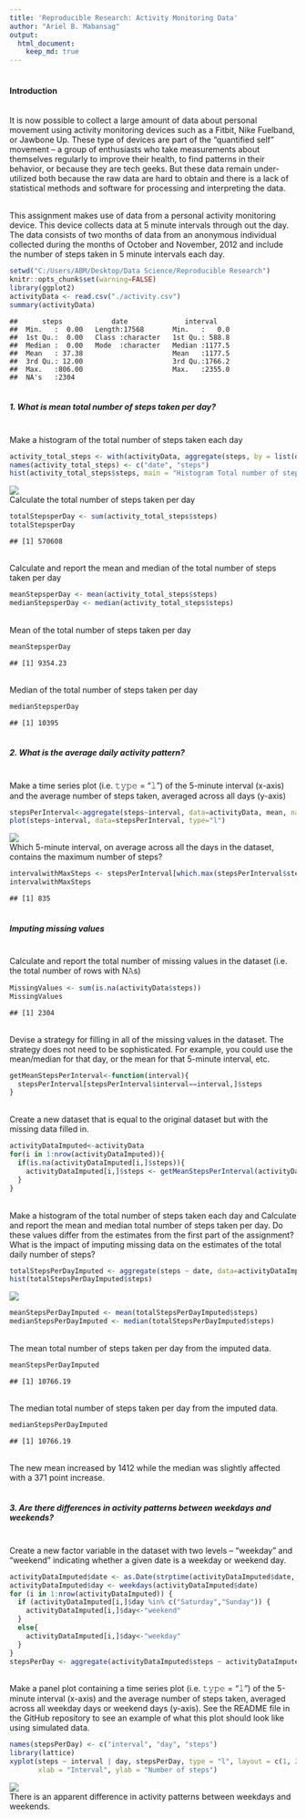 ```yaml
---
title: 'Reproducible Research: Activity Monitoring Data'
author: "Ariel B. Mabansag"
output:
  html_document:
    keep_md: true
---
```

  <h4><br/>Introduction</h4>
  
  <br/>It is now possible to collect a large amount of data about personal movement using activity monitoring devices such as a Fitbit, Nike Fuelband, or Jawbone Up. These type of devices are part of the “quantified self” movement – a group of enthusiasts who take measurements about themselves regularly to improve their health, to find patterns in their behavior, or because they are tech geeks. But these data remain under-utilized both because the raw data are hard to obtain and there is a lack of statistical methods and software for processing and interpreting the data.

<br/>This assignment makes use of data from a personal activity monitoring device. This device collects data at 5 minute intervals through out the day. The data consists of two months of data from an anonymous individual collected during the months of October and November, 2012 and include the number of steps taken in 5 minute intervals each day.

```r
setwd("C:/Users/ABM/Desktop/Data Science/Reproducible Research")
knitr::opts_chunk$set(warning=FALSE)
library(ggplot2)
activityData <- read.csv("./activity.csv")
summary(activityData)
```

```
##      steps            date              interval     
##  Min.   :  0.00   Length:17568       Min.   :   0.0  
##  1st Qu.:  0.00   Class :character   1st Qu.: 588.8  
##  Median :  0.00   Mode  :character   Median :1177.5  
##  Mean   : 37.38                      Mean   :1177.5  
##  3rd Qu.: 12.00                      3rd Qu.:1766.2  
##  Max.   :806.00                      Max.   :2355.0  
##  NA's   :2304
```
<h5><br/>1. What is mean total number of steps taken per day?</h5>
  <br/>Make a histogram of the total number of steps taken each day

```r
activity_total_steps <- with(activityData, aggregate(steps, by = list(date), FUN = sum, na.rm = TRUE))
names(activity_total_steps) <- c("date", "steps")
hist(activity_total_steps$steps, main = "Histogram Total number of steps taken per day", xlab = "Total steps taken per day", col = "red", ylim = c(0,20), breaks = seq(0,25000, by=2500))
```

![](PA1_Template_files/figure-html/unnamed-chunk-2-1.png)<!-- -->
<br/>Calculate the total number of steps taken per day

```r
totalStepsperDay <- sum(activity_total_steps$steps)
totalStepsperDay
```

```
## [1] 570608
```
<br/>Calculate and report the mean and median of the total number of steps taken per day

```r
meanStepsperDay <- mean(activity_total_steps$steps)
medianStepsperDay <- median(activity_total_steps$steps)
```
<br/>Mean of the total number of steps taken per day

```r
meanStepsperDay
```

```
## [1] 9354.23
```
<br/>Median of the total number of steps taken per day

```r
medianStepsperDay
```

```
## [1] 10395
```
<h5><br/>2. What is the average daily activity pattern?</h5>
  <br>Make a time series plot (i.e. 𝚝𝚢𝚙𝚎 = “𝚕”) of the 5-minute interval (x-axis) and the average number of steps taken, averaged across all days (y-axis)

```r
stepsPerInterval<-aggregate(steps~interval, data=activityData, mean, na.rm=TRUE)
plot(steps~interval, data=stepsPerInterval, type="l")
```

![](PA1_Template_files/figure-html/unnamed-chunk-7-1.png)<!-- -->
<br>Which 5-minute interval, on average across all the days in the dataset, contains the maximum number of steps?
  
  ```r
  intervalwithMaxSteps <- stepsPerInterval[which.max(stepsPerInterval$steps), ]$interval
  intervalwithMaxSteps
  ```
  
  ```
  ## [1] 835
  ```
<h5><br/>Imputing missing values</h5>
  <br>Calculate and report the total number of missing values in the dataset (i.e. the total number of rows with N𝙰s)

```r
MissingValues <- sum(is.na(activityData$steps))
MissingValues
```

```
## [1] 2304
```
<br>Devise a strategy for filling in all of the missing values in the dataset. The strategy does not need to be sophisticated. For example, you could use the mean/median for that day, or the mean for that 5-minute interval, etc.

```r
getMeanStepsPerInterval<-function(interval){
  stepsPerInterval[stepsPerInterval$interval==interval,]$steps
}
```
<br>Create a new dataset that is equal to the original dataset but with the missing data filled in.

```r
activityDataImputed<-activityData
for(i in 1:nrow(activityDataImputed)){
  if(is.na(activityDataImputed[i,]$steps)){
    activityDataImputed[i,]$steps <- getMeanStepsPerInterval(activityDataImputed[i,]$interval)
  }
}
```
<br>Make a histogram of the total number of steps taken each day and Calculate and report the mean and median total number of steps taken per day. Do these values differ from the estimates from the first part of the assignment? What is the impact of imputing missing data on the estimates of the total daily number of steps?
  
  ```r
  totalStepsPerDayImputed <- aggregate(steps ~ date, data=activityDataImputed, sum)
  hist(totalStepsPerDayImputed$steps)
  ```
  
  ![](PA1_Template_files/figure-html/unnamed-chunk-12-1.png)<!-- -->

```r
meanStepsPerDayImputed <- mean(totalStepsPerDayImputed$steps)
medianStepsPerDayImputed <- median(totalStepsPerDayImputed$steps)
```
<br/>The mean total number of steps taken per day from the imputed data.

```r
meanStepsPerDayImputed
```

```
## [1] 10766.19
```
<br/>The median total number of steps taken per day from the imputed data.

```r
medianStepsPerDayImputed
```

```
## [1] 10766.19
```
<br/>The new mean increased by 1412 while the median was slightly affected with a 371 point increase.
<h5><br/>3. Are there differences in activity patterns between weekdays and weekends?</h5>
  <br>Create a new factor variable in the dataset with two levels – “weekday” and “weekend” indicating whether a given date is a weekday or weekend day.

```r
activityDataImputed$date <- as.Date(strptime(activityDataImputed$date, format="%Y-%m-%d"))
activityDataImputed$day <- weekdays(activityDataImputed$date)
for (i in 1:nrow(activityDataImputed)) {
  if (activityDataImputed[i,]$day %in% c("Saturday","Sunday")) {
    activityDataImputed[i,]$day<-"weekend"
  }
  else{
    activityDataImputed[i,]$day<-"weekday"
  }
}
stepsPerDay <- aggregate(activityDataImputed$steps ~ activityDataImputed$interval + activityDataImputed$day, activityDataImputed, mean)
```
<br/>Make a panel plot containing a time series plot (i.e. 𝚝𝚢𝚙𝚎 = “𝚕”) of the 5-minute interval (x-axis) and the average number of steps taken, averaged across all weekday days or weekend days (y-axis). See the README file in the GitHub repository to see an example of what this plot should look like using simulated data.

```r
names(stepsPerDay) <- c("interval", "day", "steps")
library(lattice)
xyplot(steps ~ interval | day, stepsPerDay, type = "l", layout = c(1, 2), 
       xlab = "Interval", ylab = "Number of steps")
```

![](PA1_Template_files/figure-html/unnamed-chunk-17-1.png)<!-- -->
<br/>There is an apparent difference in activity patterns between weekdays and weekends.
